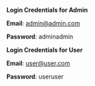 **Login Credentials for Admin**

**Email**: admin@admin.com

**Password**: adminadmin

**Login Credentials for User**

**Email**: user@user.com

**Password**: useruser


